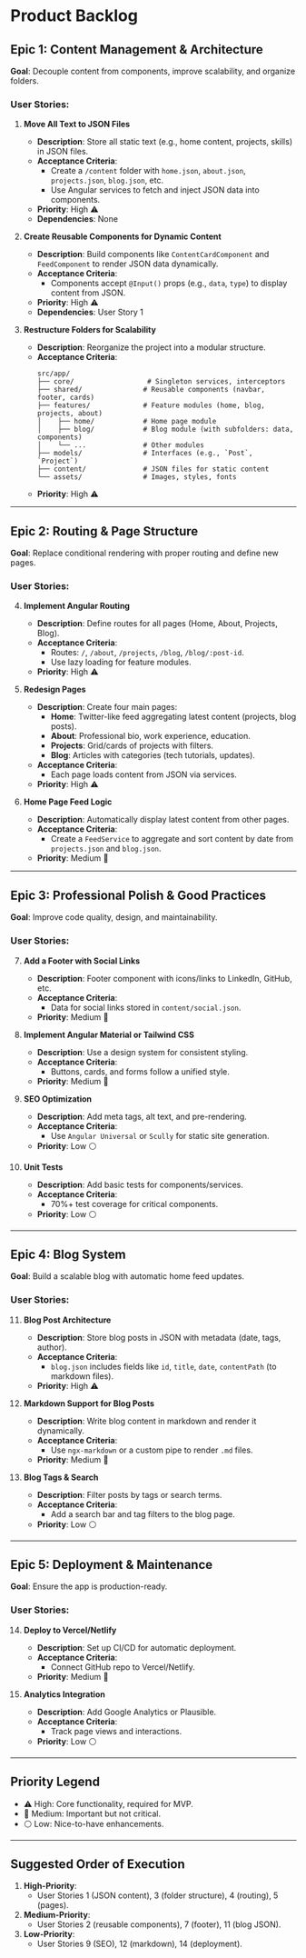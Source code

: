 # Product Backlog

## **Epic 1: Content Management & Architecture**
**Goal**: Decouple content from components, improve scalability, and organize folders.

### User Stories:
1. **Move All Text to JSON Files**  
   - **Description**: Store all static text (e.g., home content, projects, skills) in JSON files.  
   - **Acceptance Criteria**:  
     - Create a `/content` folder with `home.json`, `about.json`, `projects.json`, `blog.json`, etc.  
     - Use Angular services to fetch and inject JSON data into components.  
   - **Priority**: High ⚠️  
   - **Dependencies**: None  

2. **Create Reusable Components for Dynamic Content**  
   - **Description**: Build components like `ContentCardComponent` and `FeedComponent` to render JSON data dynamically.  
   - **Acceptance Criteria**:  
     - Components accept `@Input()` props (e.g., `data`, `type`) to display content from JSON.  
   - **Priority**: High ⚠️  
   - **Dependencies**: User Story 1  

3. **Restructure Folders for Scalability**  
   - **Description**: Reorganize the project into a modular structure.  
   - **Acceptance Criteria**:  
     ```plaintext
     src/app/
     ├── core/                  # Singleton services, interceptors
     ├── shared/               # Reusable components (navbar, footer, cards)
     ├── features/             # Feature modules (home, blog, projects, about)
     │    ├── home/            # Home page module
     │    ├── blog/            # Blog module (with subfolders: data, components)
     │    └── ...              # Other modules
     ├── models/               # Interfaces (e.g., `Post`, `Project`)
     ├── content/              # JSON files for static content
     └── assets/               # Images, styles, fonts
     ```  
   - **Priority**: High ⚠️  

---

## **Epic 2: Routing & Page Structure**
**Goal**: Replace conditional rendering with proper routing and define new pages.

### User Stories:
4. **Implement Angular Routing**  
   - **Description**: Define routes for all pages (Home, About, Projects, Blog).  
   - **Acceptance Criteria**:  
     - Routes: `/`, `/about`, `/projects`, `/blog`, `/blog/:post-id`.  
     - Use lazy loading for feature modules.  
   - **Priority**: High ⚠️  

5. **Redesign Pages**  
   - **Description**: Create four main pages:  
     - **Home**: Twitter-like feed aggregating latest content (projects, blog posts).  
     - **About**: Professional bio, work experience, education.  
     - **Projects**: Grid/cards of projects with filters.  
     - **Blog**: Articles with categories (tech tutorials, updates).  
   - **Acceptance Criteria**:  
     - Each page loads content from JSON via services.  
   - **Priority**: High ⚠️  

6. **Home Page Feed Logic**  
   - **Description**: Automatically display latest content from other pages.  
   - **Acceptance Criteria**:  
     - Create a `FeedService` to aggregate and sort content by date from `projects.json` and `blog.json`.  
   - **Priority**: Medium 🔵  

---

## **Epic 3: Professional Polish & Good Practices**
**Goal**: Improve code quality, design, and maintainability.

### User Stories:
7. **Add a Footer with Social Links**  
   - **Description**: Footer component with icons/links to LinkedIn, GitHub, etc.  
   - **Acceptance Criteria**:  
     - Data for social links stored in `content/social.json`.  
   - **Priority**: Medium 🔵  

8. **Implement Angular Material or Tailwind CSS**  
   - **Description**: Use a design system for consistent styling.  
   - **Acceptance Criteria**:  
     - Buttons, cards, and forms follow a unified style.  
   - **Priority**: Medium 🔵  

9. **SEO Optimization**  
   - **Description**: Add meta tags, alt text, and pre-rendering.  
   - **Acceptance Criteria**:  
     - Use `Angular Universal` or `Scully` for static site generation.  
   - **Priority**: Low ⚪  

10. **Unit Tests**  
    - **Description**: Add basic tests for components/services.  
    - **Acceptance Criteria**:  
      - 70%+ test coverage for critical components.  
    - **Priority**: Low ⚪  

---

## **Epic 4: Blog System**
**Goal**: Build a scalable blog with automatic home feed updates.

### User Stories:
11. **Blog Post Architecture**  
    - **Description**: Store blog posts in JSON with metadata (date, tags, author).  
    - **Acceptance Criteria**:  
      - `blog.json` includes fields like `id`, `title`, `date`, `contentPath` (to markdown files).  
    - **Priority**: High ⚠️  

12. **Markdown Support for Blog Posts**  
    - **Description**: Write blog content in markdown and render it dynamically.  
    - **Acceptance Criteria**:  
      - Use `ngx-markdown` or a custom pipe to render `.md` files.  
    - **Priority**: Medium 🔵  

13. **Blog Tags & Search**  
    - **Description**: Filter posts by tags or search terms.  
    - **Acceptance Criteria**:  
      - Add a search bar and tag filters to the blog page.  
    - **Priority**: Low ⚪  

---

## **Epic 5: Deployment & Maintenance**
**Goal**: Ensure the app is production-ready.

### User Stories:
14. **Deploy to Vercel/Netlify**  
    - **Description**: Set up CI/CD for automatic deployment.  
    - **Acceptance Criteria**:  
      - Connect GitHub repo to Vercel/Netlify.  
    - **Priority**: Medium 🔵  

15. **Analytics Integration**  
    - **Description**: Add Google Analytics or Plausible.  
    - **Acceptance Criteria**:  
      - Track page views and interactions.  
    - **Priority**: Low ⚪  

---

## **Priority Legend**
- ⚠️ High: Core functionality, required for MVP.
- 🔵 Medium: Important but not critical.
- ⚪ Low: Nice-to-have enhancements.

---

## **Suggested Order of Execution**
1. **High-Priority**:  
   - User Stories 1 (JSON content), 3 (folder structure), 4 (routing), 5 (pages).  
2. **Medium-Priority**:  
   - User Stories 2 (reusable components), 7 (footer), 11 (blog JSON).  
3. **Low-Priority**:  
   - User Stories 9 (SEO), 12 (markdown), 14 (deployment).  
